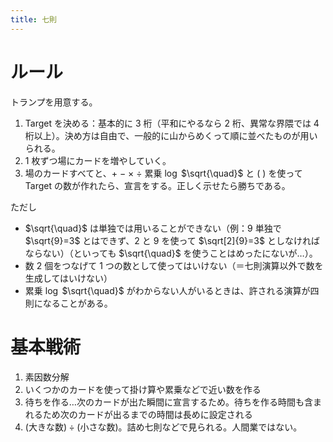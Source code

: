 ```yaml
---
title: 七則
---
```


# ルール

トランプを用意する。

1. Target を決める：基本的に 3 桁（平和にやるなら 2 桁、異常な界隈では 4 桁以上）。決め方は自由で、一般的に山からめくって順に並べたものが用いられる。
2. 1 枚ずつ場にカードを増やしていく。
3. 場のカードすべてと、$+$ $-$ $\times$ $\div$ 累乗 $\log$ $\sqrt{\quad}$ と $($ $)$ を使って Target の数が作れたら、宣言をする。正しく示せたら勝ちである。

ただし

* $\sqrt{\quad}$ は単独では用いることができない（例：$9$ 単独で $\sqrt{9}=3$ とはできず、$2$ と $9$ を使って $\sqrt[2]{9}=3$ としなければならない）（といっても $\sqrt{\quad}$ を使うことはめったにないが…）。
* 数 2 個をつなげて 1 つの数として使ってはいけない（＝七則演算以外で数を生成してはいけない）
* 累乗 $\log$ $\sqrt{\quad}$ がわからない人がいるときは、許される演算が四則になることがある。

# 基本戦術

1. 素因数分解
2. いくつかのカードを使って掛け算や累乗などで近い数を作る
3. 待ちを作る…次のカードが出た瞬間に宣言するため。待ちを作る時間も含まれるため次のカードが出るまでの時間は長めに設定される
4. $(\text{大きな数})\div(\text{小さな数})$。詰め七則などで見られる。人間業ではない。